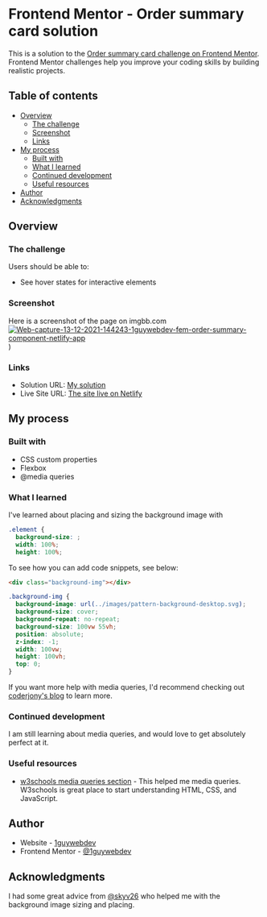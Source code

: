 # Frontend Mentor - Order summary card solution

This is a solution to the [Order summary card challenge on Frontend Mentor](https://www.frontendmentor.io/challenges/order-summary-component-QlPmajDUj). Frontend Mentor challenges help you improve your coding skills by building realistic projects. 

## Table of contents

- [Overview](#overview)
  - [The challenge](#the-challenge)
  - [Screenshot](#screenshot)
  - [Links](#links)
- [My process](#my-process)
  - [Built with](#built-with)
  - [What I learned](#what-i-learned)
  - [Continued development](#continued-development)
  - [Useful resources](#useful-resources)
- [Author](#author)
- [Acknowledgments](#acknowledgments)


## Overview

### The challenge

Users should be able to:

- See hover states for interactive elements

### Screenshot

Here is a screenshot of the page on imgbb.com<br>
<a href="https://ibb.co/s6K4MQy"><img src="https://i.ibb.co/xf1bRGJ/Web-capture-13-12-2021-144243-1guywebdev-fem-order-summary-component-netlify-app.jpg" alt="Web-capture-13-12-2021-144243-1guywebdev-fem-order-summary-component-netlify-app" border="0"></a>)

### Links

- Solution URL: [My solution](https://www.frontendmentor.io/challenges/order-summary-component-QlPmajDUj/hub/order-summary-component-using-mostly-flex-display-and-media-queries-HFbXBJ6ci)
- Live Site URL: [The site live on Netlify](https://1guywebdev-fem-order-summary-component.netlify.app/)

## My process

### Built with

- CSS custom properties
- Flexbox
- @media queries

### What I learned

I've learned about placing and sizing the background image with 
```css
.element {
  background-size: ;
  width: 100%;
  height: 100%;
```
To see how you can add code snippets, see below:

```html
<div class="background-img"></div>
```
```css
.background-img {
  background-image: url(../images/pattern-background-desktop.svg);
  background-size: cover;
  background-repeat: no-repeat;
  background-size: 100vw 55vh;
  position: absolute;
  z-index: -1;
  width: 100vw;
  height: 100vh;
  top: 0;
}
```

If you want more help with media queries, I'd recommend checking out [coderjony's blog](https://coderjony.com/blogs/media-queries-in-css-min-width-and-max-width/) to learn more.

### Continued development

I am still learning about media queries, and would love to get absolutely perfect at it.

### Useful resources

- [w3schools media queries section](https://www.w3schools.com/cssref/css3_pr_mediaquery.asp) - This helped me media queries. W3schools is great place to start understanding HTML, CSS, and JavaScript.

## Author

- Website - [1guywebdev](https://1guywebdev.github.io/)
- Frontend Mentor - [@1guywebdev](https://www.frontendmentor.io/profile/1guywebdev)

## Acknowledgments

I had some great advice from [@skyv26](https://www.frontendmentor.io/profile/skyv26) who helped me with the background image sizing and placing.
